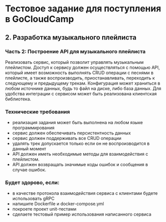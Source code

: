 # Тестовое задание для поступления в GoCloudCamp

## 2. Разработка музыкального плейлиста

### Часть 2: Построение API для музыкального плейлиста

Реализовать сервис, который позволит управлять музыкальным плейлистом. Доступ к сервису должен осуществляться с помощью API, который имеет возможность выполнять CRUD операции с песнями в плейлисте, а также воспроизводить, приостанавливать, переходить к следующему и предыдущему трекам. Конфигурация может храниться в любом источнике данных, будь то файл на диске, либо база данных. Для удобства интеграции с сервисом может быть реализована клиентская библиотека.

### Технические требования

* реализация задания может быть выполнена на любом языке программирования
* сервис должен обеспечивать персистентность данных
* сервис должен поддерживать все CRUD операции
* удалять трек допускается только если он не воспроизводится в данный момент
* API должен иметь необходимые методы для взаимодействия с плейлистом.
* API должен возвращать значимые коды ошибок и сообщения в случае ошибок.


### Будет здорово, если:
* в качестве протокола взаимодействия сервиса с клиентами будете использовать gRPC
* напишите Dockerfile и docker-compose.yml
* покроете проект unit-тестами
* сделаете тестовый пример использования написанного сервиса
